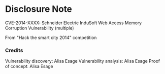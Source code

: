 # Disclosure Note

CVE-2014-XXXX: Schneider Electric InduSoft Web Access Memory Corruption Vulnerability (multiple)

From "Hack the smart city 2014" competition

### Credits

Vulnerability discovery: Alisa Esage
Vulnerability analysis: Alisa Esage
Proof of concept: Alisa Esage